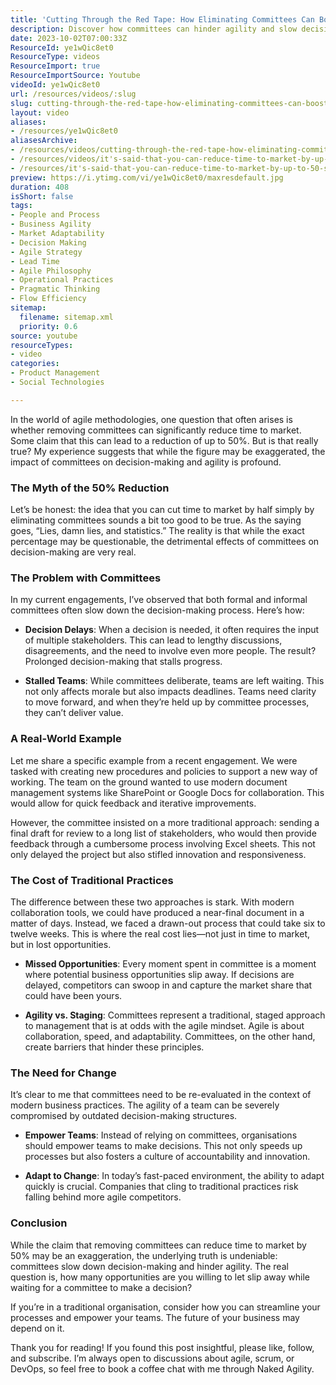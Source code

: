 ```yaml
---
title: 'Cutting Through the Red Tape: How Eliminating Committees Can Boost Your Time to Market'
description: Discover how committees can hinder agility and slow decision-making in your organisation. Learn to empower teams and seize opportunities faster!
date: 2023-10-02T07:00:33Z
ResourceId: ye1wQic8et0
ResourceType: videos
ResourceImport: true
ResourceImportSource: Youtube
videoId: ye1wQic8et0
url: /resources/videos/:slug
slug: cutting-through-the-red-tape-how-eliminating-committees-can-boost-your-time-to-market
layout: video
aliases:
- /resources/ye1wQic8et0
aliasesArchive:
- /resources/videos/cutting-through-the-red-tape-how-eliminating-committees-can-boost-your-time-to-market
- /resources/videos/it's-said-that-you-can-reduce-time-to-market-by-up-to-50-simply-by-removing-committees-true-
- /resources/it's-said-that-you-can-reduce-time-to-market-by-up-to-50-simply-by-removing-committees-true-
preview: https://i.ytimg.com/vi/ye1wQic8et0/maxresdefault.jpg
duration: 408
isShort: false
tags:
- People and Process
- Business Agility
- Market Adaptability
- Decision Making
- Agile Strategy
- Lead Time
- Agile Philosophy
- Operational Practices
- Pragmatic Thinking
- Flow Efficiency
sitemap:
  filename: sitemap.xml
  priority: 0.6
source: youtube
resourceTypes:
- video
categories:
- Product Management
- Social Technologies

---
```

In the world of agile methodologies, one question that often arises is whether removing committees can significantly reduce time to market. Some claim that this can lead to a reduction of up to 50%. But is that really true? My experience suggests that while the figure may be exaggerated, the impact of committees on decision-making and agility is profound.

### The Myth of the 50% Reduction

Let’s be honest: the idea that you can cut time to market by half simply by eliminating committees sounds a bit too good to be true. As the saying goes, “Lies, damn lies, and statistics.” The reality is that while the exact percentage may be questionable, the detrimental effects of committees on decision-making are very real.

### The Problem with Committees

In my current engagements, I’ve observed that both formal and informal committees often slow down the decision-making process. Here’s how:

- **Decision Delays**: When a decision is needed, it often requires the input of multiple stakeholders. This can lead to lengthy discussions, disagreements, and the need to involve even more people. The result? Prolonged decision-making that stalls progress.
  
- **Stalled Teams**: While committees deliberate, teams are left waiting. This not only affects morale but also impacts deadlines. Teams need clarity to move forward, and when they’re held up by committee processes, they can’t deliver value.

### A Real-World Example

Let me share a specific example from a recent engagement. We were tasked with creating new procedures and policies to support a new way of working. The team on the ground wanted to use modern document management systems like SharePoint or Google Docs for collaboration. This would allow for quick feedback and iterative improvements.

However, the committee insisted on a more traditional approach: sending a final draft for review to a long list of stakeholders, who would then provide feedback through a cumbersome process involving Excel sheets. This not only delayed the project but also stifled innovation and responsiveness.

### The Cost of Traditional Practices

The difference between these two approaches is stark. With modern collaboration tools, we could have produced a near-final document in a matter of days. Instead, we faced a drawn-out process that could take six to twelve weeks. This is where the real cost lies—not just in time to market, but in lost opportunities.

- **Missed Opportunities**: Every moment spent in committee is a moment where potential business opportunities slip away. If decisions are delayed, competitors can swoop in and capture the market share that could have been yours.

- **Agility vs. Staging**: Committees represent a traditional, staged approach to management that is at odds with the agile mindset. Agile is about collaboration, speed, and adaptability. Committees, on the other hand, create barriers that hinder these principles.

### The Need for Change

It’s clear to me that committees need to be re-evaluated in the context of modern business practices. The agility of a team can be severely compromised by outdated decision-making structures. 

- **Empower Teams**: Instead of relying on committees, organisations should empower teams to make decisions. This not only speeds up processes but also fosters a culture of accountability and innovation.

- **Adapt to Change**: In today’s fast-paced environment, the ability to adapt quickly is crucial. Companies that cling to traditional practices risk falling behind more agile competitors.

### Conclusion

While the claim that removing committees can reduce time to market by 50% may be an exaggeration, the underlying truth is undeniable: committees slow down decision-making and hinder agility. The real question is, how many opportunities are you willing to let slip away while waiting for a committee to make a decision? 

If you’re in a traditional organisation, consider how you can streamline your processes and empower your teams. The future of your business may depend on it.

Thank you for reading! If you found this post insightful, please like, follow, and subscribe. I’m always open to discussions about agile, scrum, or DevOps, so feel free to book a coffee chat with me through Naked Agility.
